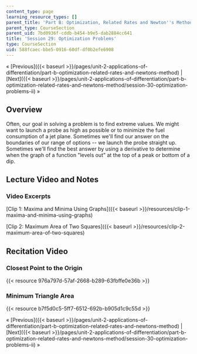 ```yaml
---
content_type: page
learning_resource_types: []
parent_title: 'Part B: Optimization, Related Rates and Newton''s Method'
parent_type: CourseSection
parent_uid: 7bd0936f-cddb-b454-b9e5-dab2884cc641
title: 'Session 29: Optimization Problems'
type: CourseSection
uid: 588fcaec-bbe5-0916-60df-df0b2efe6908
---
```


« [Previous]({{< baseurl >}}/pages/unit-2-applications-of-differentiation/part-b-optimization-related-rates-and-newtons-method) | [Next]({{< baseurl >}}/pages/unit-2-applications-of-differentiation/part-b-optimization-related-rates-and-newtons-method/session-30-optimization-problems-ii) »

Overview
--------

Often, our goal in solving a problem is to find extreme values. We might want to launch a probe as high as possible or to minimize the fuel consumption of a jet plane. Sometimes we'll find our answer on the boundaries of our range of options -- we launch the probe straight up. Sometimes we'll find the best answer by using a derivative to determine when the graph of a function "levels out" at the top of a peak or bottom of a dip.

Lecture Video and Notes
-----------------------

### Video Excerpts

[Clip 1: Maxima and Minima Using Graphs]({{< baseurl >}}/resources/clip-1-maxima-and-minima-using-graphs)

[Clip 2: Maximum Area of Two Squares]({{< baseurl >}}/resources/clip-2-maximum-area-of-two-squares)

Recitation Video
----------------

### Closest Point to the Origin

{{< resource 976a797d-57af-2668-b289-63fbffe0e36b >}}

### Minimum Triangle Area

{{< resource b7f5d0c5-5ff7-6512-692b-b905d1c9c55d >}}

« [Previous]({{< baseurl >}}/pages/unit-2-applications-of-differentiation/part-b-optimization-related-rates-and-newtons-method) | [Next]({{< baseurl >}}/pages/unit-2-applications-of-differentiation/part-b-optimization-related-rates-and-newtons-method/session-30-optimization-problems-ii) »